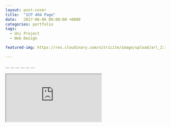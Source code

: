 ```yaml
---
layout: post-cover
title:  "ICP 404 Page"
date:   2017-06-06 09:00:00 +0800
categories: portfolio
tags:
  - Uni Project
  - Web Design

featured-img: https://res.cloudinary.com/xitricite/image/upload/ar\_2:1,c\_thumb,g\_auto/v1510629301/blended\_comp_v2.png

---
```


... ... ... ... ... ...
    <div class="videoWrapper" style="height:60vh;"><iframe src="https://codepen.io/xitricite/full/gxJbgw/">&nbsp;</iframe></div>
</div>